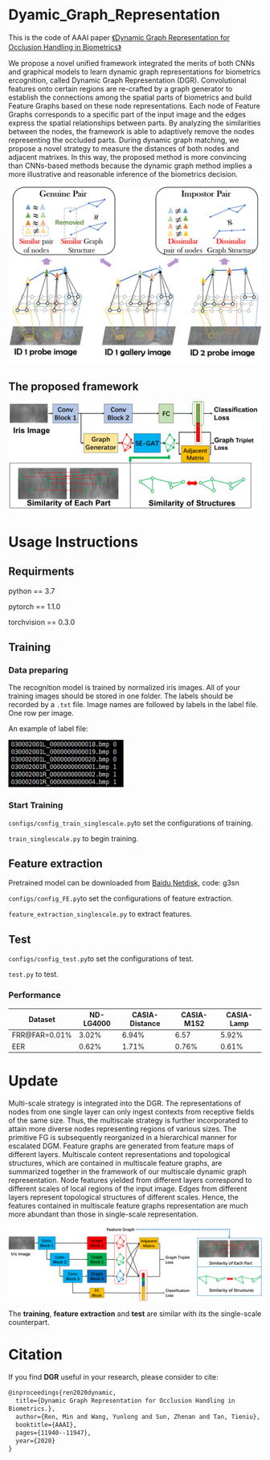 # Dyamic_Graph_Representation
This is the code of AAAI paper [《Dynamic Graph Representation for Occlusion Handling in Biometrics》](https://arxiv.org/abs/1912.00377)
  
We propose a novel unified framework integrated the merits of both CNNs and graphical models to learn dynamic graph representations for biometrics ercognition, called Dynamic Graph Representation (DGR). Convolutional features onto certain regions are re-crafted by a graph generator to establish the connections among the spatial parts of biometrics and build Feature Graphs based on these node representations. Each node of Feature Graphs corresponds to a specific part of the input image and the edges express the spatial relationships between parts. By analyzing the similarities between the nodes, the framework is able to adaptively remove the nodes representing the occluded parts. During dynamic graph matching, we propose a novel strategy to measure the distances of both nodes and adjacent matrixes. In this way, the proposed method is more convincing than CNNs-based methods because the dynamic graph method implies a more illustrative and reasonable inference of the biometrics decision.

![arch](main_idea_7.png)

## The proposed framework

![arch](framework.png)

# Usage Instructions

## Requirments

python == 3.7

pytorch == 1.1.0

torchvision == 0.3.0

## Training

### Data preparing

The recognition model is trained by normalized iris images. All of your training images should be stored in one folder. The labels should be recorded by a `.txt` file.
Image names are followed by labels in the label file. One row per image.

An example of label file:

![arch](txt_example.PNG)

### Start Training

`configs/config_train_singlescale.py`to set the configurations of training.

`train_singlescale.py` to begin training.

## Feature extraction

Pretrained model can be downloaded from [Baidu Netdisk](https://pan.baidu.com/s/1fOkdHLThw5x0QiFT2f5zYQ), code: g3sn

`configs/config_FE.py`to set the configurations of feature extraction.

`feature_extraction_singlescale.py` to extract features.

## Test

`configs/config_test.py`to set the configurations of test.

`test.py` to test.

### Performance

Dataset       | ND-LG4000 | CASIA-Distance | CASIA-M1S2 | CASIA-Lamp
--- |--- |--- |--- |--- 
FRR@FAR=0.01% | 3.02%     | 6.94%          | 6.57       | 5.92%
EER           | 0.62%     | 1.71%          | 0.76%      | 0.61%

# Update

Multi-scale strategy is integrated into the DGR. The representations of nodes from one single layer can only ingest contexts from receptive fields of the same size. Thus, the multiscale strategy is further incorporated to attain more diverse nodes representing regions of various sizes. The primitive FG is subsequently reorganized in a hierarchical manner for escalated DGM. Feature graphs are generated from feature maps of different layers. Multiscale content representations and topological structures, which are contained in multiscale feature graphs, are summarized together in the framework of our multiscale dynamic graph representation. Node features yielded from different layers correspond to different scales of local regions of the input image. Edges from different layers represent topological structures of different scales. Hence, the features contained in multiscale feature graphs representation are much more abundant than those in single-scale representation.

![arch](framework_multiscale.png)

The **training**, **feature extraction** and **test** are similar with its the single-scale counterpart.

# Citation
If you find **DGR** useful in your research, please consider to cite:

    @inproceedings{ren2020dynamic,
      title={Dynamic Graph Representation for Occlusion Handling in Biometrics.},
      author={Ren, Min and Wang, Yunlong and Sun, Zhenan and Tan, Tieniu},
      booktitle={AAAI},
      pages={11940--11947},
      year={2020}
    }

